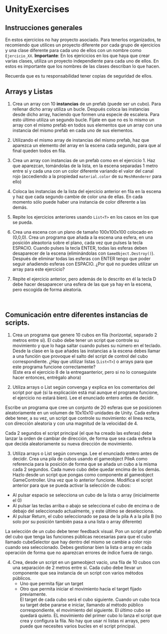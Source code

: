 # UnityExercises

## Instrucciones generales

En estos ejercicios no hay proyecto asociado. Para tenerlos organizados, te recomiendo que utilices un proyecto diferente por cada grupo de ejercicios y una clase diferente para cada uno de ellos con un nombre como `Ejercicio_XX`.
**Importante**: En los ejericicios en los que haya que crear varias clases, utiliza un proyecto independiente para cada uno de ellos. En estos es importante que los nombres de las clases describan lo que hacen.

Recuerda que es tu responsabilidad tener copias de seguridad de ellos.

## Arrays y Listas
1. Crea un array con 10 **instancias** de un prefab (puede ser un cubo). Para rellenar dicho array utiliza un bucle. Después coloca las instancias desde dicho array, haciendo que formen una especie de escalera. Para esto último utiliza un segundo bucle. Fíjate en que no es lo mismo un array con el mismo prefab en todos sus elementos que un array con una instancia del mismo prefab en cada uno de sus elementos.

2. Utilizando el mismo array de instancias del mismo prefab, haz que aparezca un elemento del array en la escena cada segundo, para que al final queden todos en fila.

3. Crea un array con instancias de un prefab como en el ejercicio 1. Haz que aparezcan, tomándolas de la lista, en la escena separadas 1 metro entre sí y cada una con un color diferente variando el valor del canal rojo (accediendo a la propiedad `material.color` de su `MeshRenderer` para ello)

4. Coloca las instancias de la lista del ejercicio anterior en fila en la escena y haz que cada segundo cambie de color una de ellas. En cada momento sólo puede haber una instancia de color diferente a las demás.

5. Repite los ejercicios anteriores usando `List<T>` en los casos en los que se pueda.

6. Crea una escena con un plano de tamaño 100x100x100 colocado en (0,0,0). Crea un programa que añada a la escena una esfera, en una posición aleaotoria sobre el plano, cada vez que pulses la tecla ESPACIO. Cuando pulses la tecla ENTER, todas las esferas deben desaparecer de la escena (eliminándolas con `GameObject.Destroy()`). Después de eliminar todas las esferas con ENTER tengo que poder seguir añadiendo esferas con ESPACIO. ¿Por qué no puedes utilizar un array para este ejercicio?

7. Repite el ejercicio anterior, pero además de lo descrito en él la tecla D debe hacer desaparecer una esfera de las que ya hay en la escena, pero escogida de forma aleatoria.  
<br />



## Comunicación entre diferentes instancias de scripts.  

1. Crea un programa que genere 10 cubos en fila (horizontal, separado 2 metros entre sí). El cubo debe tener un script que controle su movimiento y que lo haga saltar cuando pulses su número en el teclado. Desde la clase en la que añades las instancias a la escena debes llamar a una función que provoque el salto del script de control del cubo correspondiente. ¿Hay que utilizar listas (`List<T>`) o arrays para que este programa funcione correctamente?  
 (Este era el ejercicio 8 de la entregaanterior, pero si no lo conseguiste hacer entonces, entrégalo ahora)

2. Utiliza arrays o List<T> según convenga y explica en los comentarios del script por qué (si la explicación está mal aunque el programa funcione, el ejercicio no estará bien). Lee el enunciado entero antes de decidir.   
 
 Escribe un programa que cree un conjunto de 20 esferas que se posicionen aleatoriamente en
un volumen de 10x10x10 unidades de Unity. Cada esfera debe tener, a su vez, un script que
controle su movimiento: el línea recta, con dirección aleatoria y con una magnitud de la
velocidad de 4.   

 Cada 2 segundos el script principal (el que ha creado las esferas) debe lanzar la orden de
cambiar de dirección, de forma que sea cada esfera la que decida aleatoriamente su nueva
dirección de movimiento.

3. Utiliza arrays o List<T> según convenga. Lee el enunciado entero antes de decidir.
 Crea una pila de cubos usando el gameobject PileA como referencia para la posición de forma que se añada un cubo a la misma cada 2 segundos. Cada nuevo cubo debe quedar encima de los demás. Hazlo desde un script que pongas como componente al gameobject GameController.
 Una vez que lo anterior funcione. Modifica el script anterior para que se pueda activar la selección de cubos:
 * Al pulsar espacio se selecciona un cubo de la lista o array (inicialmente el 0)
 * Al pulsar las teclas arriba o abajo se selecciona el cubo de encima o de debajo del seleccionado actualmente, y este último se deselecciona.
 * Al pulsar Return, el cubo seleccionado se pasa de la pila A a la pila B (no solo por su posición también pasa a una lista o array diferente)

 La selección de un cubo debe tener feedback visual. Pon un script al prefab del cubo que tenga las funciones públicas necesarias para que el cubo llamado cubeSelector que hay dentro del mismo se cambie a color rojo cuando sea seleccionado.
Debes gestionar bien la lista o array en cada operación de forma que no aparezcan errores de índice fuera de rango.

4. Crea, desde un script en un gameobject vacío, una fila de 10 cubos con una separación de 2 metros entre sí. Cada cubo debe llevar un componente que sea instancia de un script con varios métodos públicos. 
	* Uno que permita fijar un target
	* Otro que permita iniciar el movimiento hacia el target fijado previamente.  
 El target de cada cubo será el cubo siguiente. Cuando un cubo toca su target debe pararse e iniciar, llamando al método público correspondiente, el movimiento del siguiente. El último cubo se quedará quieto.
 EL movimiento del primer cubo lo lanza el script que crea y configura la fila. No hay que usar ni listas ni arrays, pero puede que necesites varios bucles en el script principal.

 